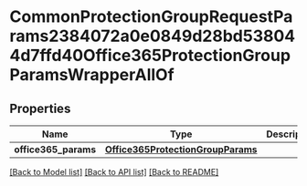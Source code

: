# CommonProtectionGroupRequestParams2384072a0e0849d28bd538044d7ffd40Office365ProtectionGroupParamsWrapperAllOf


## Properties
Name | Type | Description | Notes
------------ | ------------- | ------------- | -------------
**office365_params** | [**Office365ProtectionGroupParams**](Office365ProtectionGroupParams.md) |  | [optional] 

[[Back to Model list]](../README.md#documentation-for-models) [[Back to API list]](../README.md#documentation-for-api-endpoints) [[Back to README]](../README.md)


